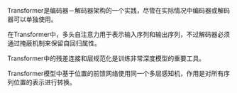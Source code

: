 






Transformer是编码器－解码器架构的一个实践，尽管在实际情况中编码器或解码器可以单独使用。

在Transformer中，多头自注意力用于表示输入序列和输出序列，不过解码器必须通过掩蔽机制来保留自回归属性。

Transformer中的残差连接和层规范化是训练非常深度模型的重要工具。

Transformer模型中基于位置的前馈网络使用同一个多层感知机，作用是对所有序列位置的表示进行转换。
